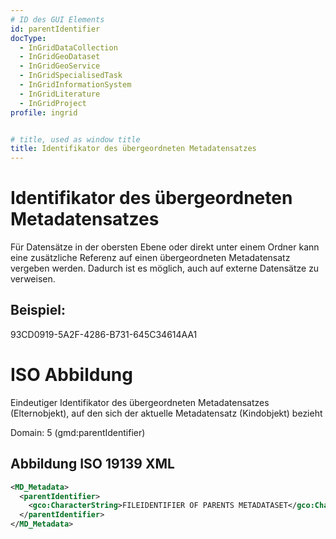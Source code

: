 ```yaml
---
# ID des GUI Elements
id: parentIdentifier
docType:
  - InGridDataCollection
  - InGridGeoDataset
  - InGridGeoService
  - InGridSpecialisedTask
  - InGridInformationSystem
  - InGridLiterature
  - InGridProject
profile: ingrid


# title, used as window title
title: Identifikator des übergeordneten Metadatensatzes
---
```


# Identifikator des übergeordneten Metadatensatzes

Für Datensätze in der obersten Ebene oder direkt unter einem Ordner kann eine zusätzliche Referenz auf einen übergeordneten Metadatensatz vergeben werden. Dadurch ist es möglich, auch auf externe Datensätze zu verweisen.

## Beispiel:

93CD0919-5A2F-4286-B731-645C34614AA1

# ISO Abbildung

Eindeutiger Identifikator des übergeordneten Metadatensatzes (Elternobjekt), auf den sich der aktuelle Metadatensatz (Kindobjekt) bezieht

Domain: 5 (gmd:parentIdentifier)


## Abbildung ISO 19139 XML

```XML
<MD_Metadata>
  <parentIdentifier>
    <gco:CharacterString>FILEIDENTIFIER OF PARENTS METADATASET</gco:CharacterString>
  </parentIdentifier>
</MD_Metadata>
```

